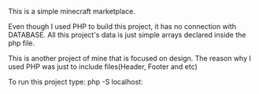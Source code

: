 This is a simple minecraft marketplace.

Even though I used PHP to build this project, it has no connection with DATABASE. All this project's data is
just simple arrays declared inside the php file.

This is another project of mine that is focused on design. The reason why I used PHP was just to include files(Header, Footer and etc)

To run this project type: php -S localhost:<port>
